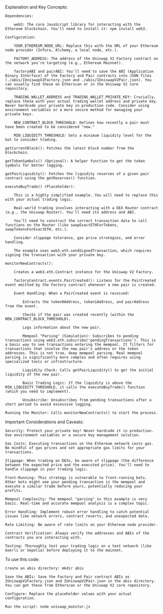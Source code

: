 Explanation and Key Concepts:

    Dependencies:

        web3: The core JavaScript library for interacting with the Ethereum blockchain. You'll need to install it: npm install web3.

    Configuration:

        YOUR_ETHEREUM_NODE_URL: Replace this with the URL of your Ethereum node provider (Infura, Alchemy, a local node, etc.).

        FACTORY_ADDRESS: The address of the Uniswap V2 Factory contract on the network you're targeting (e.g., Ethereum Mainnet).

        factoryABI and pairABI: You'll need to save the ABI (Application Binary Interface) of the Factory and Pair contracts into JSON files (./abis/IUniswapV2Factory.json and ./abis/IUniswapV2Pair.json). You can usually find these on Etherscan or in the Uniswap V2 core repository.

        TRADING_WALLET_ADDRESS and TRADING_WALLET_PRIVATE_KEY: Crucially, replace these with your actual trading wallet address and private key. Never hardcode your private key in production code. Consider using environment variables or a more secure method for managing your private keys.

        NEW_CONTRACT_BLOCK_THRESHOLD: Defines how recently a pair must have been created to be considered "new."

        MIN_LIQUIDITY_THRESHOLD: Sets a minimum liquidity level for the bot to consider trading.

    getCurrentBlock(): Fetches the latest block number from the blockchain.

    getTokenSymbols() (Optional): A helper function to get the token symbols for better logging.

    getPairLiquidity(): Fetches the liquidity reserves of a given pair contract using the getReserves() function.

    executeBuyTrade() (Placeholder):

        This is a highly simplified example. You will need to replace this with your actual trading logic.

        Real-world trading involves interacting with a DEX Router contract (e.g., the Uniswap Router). You'll need its address and ABI.

        You'll need to construct the correct transaction data to call functions on the Router (like swapExactETHForTokens, swapTokensForExactETH, etc.).

        Consider slippage tolerance, gas price strategies, and error handling.

        The example uses web3.eth.sendSignedTransaction, which requires signing the transaction with your private key.

    monitorNewContracts():

        Creates a web3.eth.Contract instance for the Uniswap V2 Factory.

        factoryContract.events.PairCreated(): Listens for the PairCreated event emitted by the Factory contract whenever a new pair is created.

        Event Handling: When a PairCreated event is received:

            Extracts the token0Address, token1Address, and pairAddress from the event.

            Checks if the pair was created recently (within the NEW_CONTRACT_BLOCK_THRESHOLD).

            Logs information about the new pair.

            Mempool "Parsing" (Simulation): Subscribes to pending transactions using web3.eth.subscribe('pendingTransactions'). This is a basic way to see transactions entering the mempool. It filters for transactions that involve the new pair's address or the token addresses. This is not true, deep mempool parsing. Real mempool parsing is significantly more complex and often requires using specialized tools or infrastructure.

            Liquidity Check: Calls getPairLiquidity() to get the initial liquidity of the new pair.

            Basic Trading Logic: If the liquidity is above the MIN_LIQUIDITY_THRESHOLD, it calls the executeBuyTrade() function (which you need to implement).

            Unsubscribe: Unsubscribes from pending transactions after a short period to avoid excessive logging.

    Running the Monitor: Calls monitorNewContracts() to start the process.

Important Considerations and Caveats:

    Security: Protect your private key! Never hardcode it in production. Use environment variables or a secure key management solution.

    Gas Costs: Executing transactions on the Ethereum network costs gas. Be mindful of gas prices and set appropriate gas limits for your transactions.

    Slippage: When trading on DEXs, be aware of slippage (the difference between the expected price and the executed price). You'll need to handle slippage in your trading logic.

    Front-Running: This strategy is vulnerable to front-running bots. Other bots might see your pending transaction in the mempool and execute a similar trade before yours, potentially reducing your profits.

    Mempool Complexity: The mempool "parsing" in this example is very basic. Real-time and accurate mempool analysis is a complex topic.

    Error Handling: Implement robust error handling to catch potential issues like network errors, contract reverts, and unexpected data.

    Rate Limiting: Be aware of rate limits on your Ethereum node provider.

    Contract Verification: Always verify the addresses and ABIs of the contracts you are interacting with.

    Testing: Thoroughly test your trading logic on a test network (like Goerli or Sepolia) before deploying it to the mainnet.


To use this code:

    Create an abis directory: mkdir abis

    Save the ABIs: Save the Factory and Pair contract ABIs as IUniswapV2Factory.json and IUniswapV2Pair.json in the abis directory. You can get these from Etherscan or the Uniswap V2 core repository.

    Configure: Replace the placeholder values with your actual configuration.

    Run the script: node uniswap_monitor.js